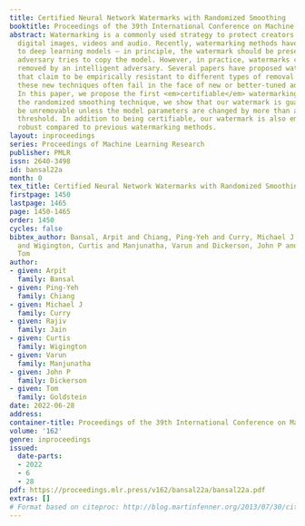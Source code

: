 ```yaml
---
title: Certified Neural Network Watermarks with Randomized Smoothing
booktitle: Proceedings of the 39th International Conference on Machine Learning
abstract: Watermarking is a commonly used strategy to protect creators’ rights to
  digital images, videos and audio. Recently, watermarking methods have been extended
  to deep learning models – in principle, the watermark should be preserved when an
  adversary tries to copy the model. However, in practice, watermarks can often be
  removed by an intelligent adversary. Several papers have proposed watermarking methods
  that claim to be empirically resistant to different types of removal attacks, but
  these new techniques often fail in the face of new or better-tuned adversaries.
  In this paper, we propose the first <em>certifiable</em> watermarking method. Using
  the randomized smoothing technique, we show that our watermark is guaranteed to
  be unremovable unless the model parameters are changed by more than a certain $\ell_2$
  threshold. In addition to being certifiable, our watermark is also empirically more
  robust compared to previous watermarking methods.
layout: inproceedings
series: Proceedings of Machine Learning Research
publisher: PMLR
issn: 2640-3498
id: bansal22a
month: 0
tex_title: Certified Neural Network Watermarks with Randomized Smoothing
firstpage: 1450
lastpage: 1465
page: 1450-1465
order: 1450
cycles: false
bibtex_author: Bansal, Arpit and Chiang, Ping-Yeh and Curry, Michael J and Jain, Rajiv
  and Wigington, Curtis and Manjunatha, Varun and Dickerson, John P and Goldstein,
  Tom
author:
- given: Arpit
  family: Bansal
- given: Ping-Yeh
  family: Chiang
- given: Michael J
  family: Curry
- given: Rajiv
  family: Jain
- given: Curtis
  family: Wigington
- given: Varun
  family: Manjunatha
- given: John P
  family: Dickerson
- given: Tom
  family: Goldstein
date: 2022-06-28
address:
container-title: Proceedings of the 39th International Conference on Machine Learning
volume: '162'
genre: inproceedings
issued:
  date-parts:
  - 2022
  - 6
  - 28
pdf: https://proceedings.mlr.press/v162/bansal22a/bansal22a.pdf
extras: []
# Format based on citeproc: http://blog.martinfenner.org/2013/07/30/citeproc-yaml-for-bibliographies/
---
```

